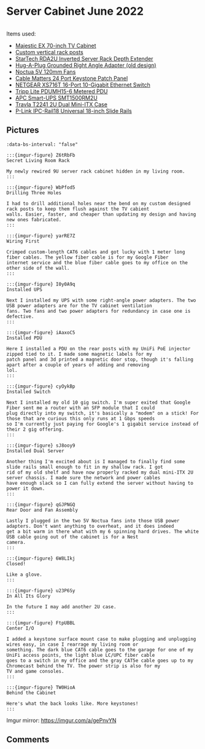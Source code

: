 # Server Cabinet June 2022

```{tags} homelab
```

Items used:

* [Majestic EX 70-inch TV Cabinet](https://bawoodworksllc.com/collections/media-consoles)
* [Custom vertical rack posts](https://github.com/Robpol86/TV-Cabinet-Rack-Posts)
* [StarTech RDA2U Inverted Server Rack Depth Extender](https://www.startech.com/en-us/server-management/rda2u)
* [Hug-A-Plug Grounded Right Angle Adapter (old design)](https://www.hugaplug.com/)
* [Noctua 5V 120mm Fans](https://noctua.at/en/products/fan/nf-f12-5v)
* [Cable Matters 24 Port Keystone Patch Panel](https://www.amazon.com/gp/product/B0072JVT02)
* [NETGEAR XS716T 16-Port 10-Gigabit Ethernet Switch](https://www.netgear.com/business/wired/switches/smart/xs716t/)
* [Tripp Lite PDUMH15-6 Metered PDU](https://www.tripplite.com/1-4kw-single-phase-metered-pdu-120v~pdumh156)
* [APC Smart-UPS SMT1500RM2U](https://www.apc.com/us/en/product/SMT1500RM2U)
* [Travla T2241 2U Dual Mini-ITX Case](http://www.travla.com.tw/products_detail.php?index_id=56&index_m1_id=4&index_m2_id=23)
* [P-Link IPC-Rail18 Universal 18-inch Slide Rails](http://www.plinkusa.net/webrail18.htm)

## Pictures

```{carousel}
:data-bs-interval: "false"

:::{imgur-figure} Z6tRbFb
Secret Living Room Rack

My newly rewired 9U server rack cabinet hidden in my living room.
:::

:::{imgur-figure} WbPfod5
Drilling Three Holes

I had to drill additional holes near the bend on my custom designed rack posts to keep them flush against the TV cabient
walls. Easier, faster, and cheaper than updating my design and having new ones fabricated.
:::

:::{imgur-figure} yarRE7Z
Wiring First

Crimped custom-length CAT6 cables and got lucky with 1 meter long fiber cables. The yellow fiber cable is for my Google Fiber
internet service and the blue fiber cable goes to my office on the other side of the wall.
:::

:::{imgur-figure} I0y0A9q
Installed UPS

Next I installed my UPS with some right-angle power adapters. The two USB power adapters are for the TV cabinet ventilation
fans. Two fans and two power adapters for redundancy in case one is defective.
:::

:::{imgur-figure} iAaxoC5
Installed PDU

Here I installed a PDU on the rear posts with my UniFi PoE injector zipped tied to it. I made some magnetic labels for my
patch panel and 3d printed a magnetic door stop, though it's falling apart after a couple of years of adding and removing
lol.
:::

:::{imgur-figure} cyOykBp
Installed Switch

Next I installed my old 10 gig switch. I'm super exited that Google Fiber sent me a router with an SFP module that I could
plug directly into my switch, it's basically a "modem" on a stick! For those that are curious this only runs at 1 Gbps speeds
so I'm currently just paying for Google's 1 gigabit service instead of their 2 gig offering.
:::

:::{imgur-figure} sJ8ooy9
Installed Dual Server

Another thing I'm excited about is I managed to finally find some slide rails small enough to fit in my shallow rack. I got
rid of my old shelf and have now properly racked my dual mini-ITX 2U server chassis. I made sure the network and power cables
have enough slack so I can fully extend the server without having to power it down.
:::

:::{imgur-figure} qGJPNGQ
Rear Door and Fan Assembly

Lastly I plugged in the two 5V Noctua fans into those USB power adapters. Don't want anything to overheat, and it does indeed
get a bit warm in there what with my 6 spinning hard drives. The white USB cable going out of the cabinet is for a Nest
camera.
:::

:::{imgur-figure} 6W8LIkj
Closed!

Like a glove.
:::

:::{imgur-figure} u23P6Sy
In All Its Glory

In the future I may add another 2U case.
:::

:::{imgur-figure} FtpUBBL
Center I/O

I added a keystone surface mount case to make plugging and unplugging wires easy, in case I rearrage my living room or
something. The dark blue CAT6 cable goes to the garage for one of my UniFi access points, the light blue LC/UPC fiber cable
goes to a switch in my office and the gray CAT5e cable goes up to my Chromecast behind the TV. The power strip is also for my
TV and game consoles.
:::

:::{imgur-figure} TW0HioA
Behind the Cabinet

Here's what the back looks like. More keystones!
:::
```

Imgur mirror: https://imgur.com/a/gePnvYN

## Comments

```{disqus}
```
